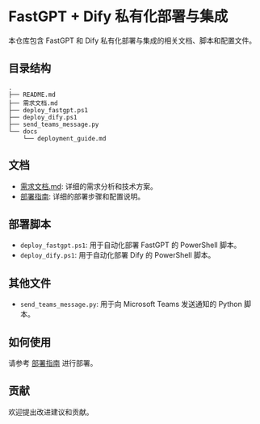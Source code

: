 # FastGPT + Dify 私有化部署与集成

本仓库包含 FastGPT 和 Dify 私有化部署与集成的相关文档、脚本和配置文件。

## 目录结构

```
.
├── README.md
├── 需求文档.md
├── deploy_fastgpt.ps1
├── deploy_dify.ps1
├── send_teams_message.py
└── docs
    └── deployment_guide.md
```

## 文档

- [需求文档.md](需求文档.md): 详细的需求分析和技术方案。
- [部署指南](docs/deployment_guide.md): 详细的部署步骤和配置说明。

## 部署脚本

- `deploy_fastgpt.ps1`: 用于自动化部署 FastGPT 的 PowerShell 脚本。
- `deploy_dify.ps1`: 用于自动化部署 Dify 的 PowerShell 脚本。

## 其他文件

- `send_teams_message.py`: 用于向 Microsoft Teams 发送通知的 Python 脚本。

## 如何使用

请参考 [部署指南](docs/deployment_guide.md) 进行部署。

## 贡献

欢迎提出改进建议和贡献。


